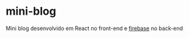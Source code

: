 # mini-blog
Mini blog desenvolvido em React no front-end e <a href="https://firebase.google.com/" target="_blank">firebase</a> no back-end
